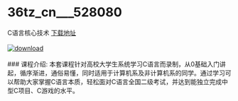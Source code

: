 # 36tz_cn___528080
C语言核心技术
[下载地址](http://www.36tz.cn/article/528080 "下载地址")
<br/></br>[![download](http://36tz.cn/muke_img/2019_10_356-57-300x169.jpg "下载地址")](http://www.36tz.cn/article/528080 "下载地址")
<br/></br>### 课程介绍:
本套课程针对高校大学生系统学习C语言而录制，从0基础入门讲起，循序渐进，通俗易懂，同时适用于计算机系及非计算机系的同学。通过学习可以帮助大家掌握C语言本质，轻松面对C语言全国二级考试，并达到能独立完成中型C项目、C游戏的水平。


